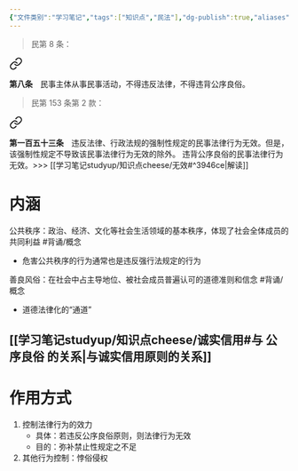 ```yaml
---
{"文件类别":"学习笔记","tags":["知识点","民法"],"dg-publish":true,"aliases":["公序良俗原则"],"permalink":"/学习笔记studyup/知识点cheese/公序良俗/","dgPassFrontmatter":true,"created":"2024-07-03T20:34:36.035+08:00","updated":"2024-10-26T18:42:54.026+08:00"}
---
```


>民第 8 条：
<div class="transclusion internal-embed is-loaded"><a class="markdown-embed-link" href="////#t8" aria-label="Open link"><svg xmlns="http://www.w3.org/2000/svg" width="24" height="24" viewBox="0 0 24 24" fill="none" stroke="currentColor" stroke-width="2" stroke-linecap="round" stroke-linejoin="round" class="svg-icon lucide-link"><path d="M10 13a5 5 0 0 0 7.54.54l3-3a5 5 0 0 0-7.07-7.07l-1.72 1.71"></path><path d="M14 11a5 5 0 0 0-7.54-.54l-3 3a5 5 0 0 0 7.07 7.07l1.71-1.71"></path></svg></a><div class="markdown-embed">



**第八条**　民事主体从事民事活动，不得违反法律，不得违背公序良俗。 

</div></div>


>民第 153 条第 2 款：
<div class="transclusion internal-embed is-loaded"><a class="markdown-embed-link" href="////#t153" aria-label="Open link"><svg xmlns="http://www.w3.org/2000/svg" width="24" height="24" viewBox="0 0 24 24" fill="none" stroke="currentColor" stroke-width="2" stroke-linecap="round" stroke-linejoin="round" class="svg-icon lucide-link"><path d="M10 13a5 5 0 0 0 7.54.54l3-3a5 5 0 0 0-7.07-7.07l-1.72 1.71"></path><path d="M14 11a5 5 0 0 0-7.54-.54l-3 3a5 5 0 0 0 7.07 7.07l1.71-1.71"></path></svg></a><div class="markdown-embed">



**第一百五十三条**　违反法律、行政法规的强制性规定的民事法律行为无效。但是，该强制性规定不导致该民事法律行为无效的除外。
违背公序良俗的民事法律行为无效。>>> [[学习笔记studyup/知识点cheese/无效#^3946ce\|解读]] 

</div></div>

# 内涵
公共秩序：政治、经济、文化等社会生活领域的基本秩序，体现了社会全体成员的共同利益 #背诵/概念 
- 危害公共秩序的行为通常也是违反强行法规定的行为

善良风俗：在社会中占主导地位、被社会成员普遍认可的道德准则和信念 #背诵/概念 
- 道德法律化的“通道”
## [[学习笔记studyup/知识点cheese/诚实信用#与 公序良俗 的关系\|与诚实信用原则的关系]]
# 作用方式
1. 控制法律行为的效力
	- 具体：若违反公序良俗原则，则法律行为无效
	- 目的：弥补禁止性规定之不足
2. 其他行为控制：悖俗侵权

